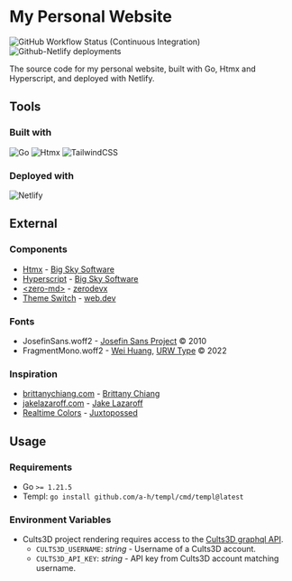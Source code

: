# My Personal Website

![GitHub Workflow Status (Continuous Integration)][ci-badge]
![Github-Netlify deployments][cd-badge]

The source code for my personal website, built with Go, Htmx and Hyperscript, and deployed with Netlify.

## Tools

### Built with

![Go][go-badge]
![Htmx][htmx-badge]
![TailwindCSS][tailwind-badge]

### Deployed with

![Netlify][netlify-badge]

## External

### Components

-   [Htmx][htmx] - [Big Sky Software][big-sky-software]
-   [Hyperscript][hyperscript] - [Big Sky Software][big-sky-software]
-   [\<zero-md\>][zero-md] - [zerodevx][zerodevx]
-   [Theme Switch][theme-switch] - [web.dev][web-dev]

### Fonts

-   JosefinSans.woff2 - [Josefin Sans Project]() &copy; 2010
-   FragmentMono.woff2 - [Wei Huang][wei-huang], [URW Type][urw-type] &copy; 2022

### Inspiration

-   [brittanychiang.com][brittanychiang.com] - [Brittany Chiang][brittany-chiang]
-   [jakelazaroff.com][jakelazaroff.com] - [Jake Lazaroff][jake-lazaroff]
-   [Realtime Colors][realtime-colors] - [Juxtopossed][juxtopossed]

## Usage

### Requirements

-   Go `>= 1.21.5`
-   Templ: `go install github.com/a-h/templ/cmd/templ@latest`

### Environment Variables

-   Cults3D project rendering requires access to the [Cults3D graphql API][cults-graphql].
    -   `CULTS3D_USERNAME`: _string_ - Username of a Cults3D account.
    -   `CULTS3D_API_KEY`: _string_ - API key from Cults3D account matching username.

[ci-badge]: https://img.shields.io/github/actions/workflow/status/NDoolan360/NDoolan360-Site/ci.yml?logo=github&logoColor=white&label=CI
[cd-badge]: https://img.shields.io/github/deployments/NDoolan360/NDoolan360-Site/production?logo=netlify&label=CD
[go-badge]: https://img.shields.io/badge/Go-00ADD8?logo=go&logoColor=FFF
[htmx-badge]: https://img.shields.io/badge/Htmx-333?logo=htmx&logoColor=FFF
[tailwind-badge]: https://img.shields.io/badge/Tailwind%20CSS-0f172a?logo=tailwindcss&logoColor=06B6D4
[netlify-badge]: https://img.shields.io/badge/Netlify-FFF?logo=netlify&logoColor=004846&link=https%3A%2F%2Fnetlify.com
[htmx]: https://github.com/bigskysoftware/htmx
[hyperscript]: https://github.com/bigskysoftware/_hyperscript
[big-sky-software]: https://github.com/bigskysoftware
[zero-md]: https://github.com/zerodevx/zero-md
[zerodevx]: https://github.com/zerodevx
[theme-switch]: https://web.dev/patterns/theming/theme-switch
[web-dev]: https://web.dev
[josefin-sans]: https://github.com/ThomasJockin/JosefinSansFont-master
[wei-huang]: https://weiweihuanghuang.github.io/
[urw-type]: https://www.urwtype.com
[brittanychiang.com]: https://brittanychiang.com
[brittany-chiang]: https://github.com/bchiang7
[jakelazaroff.com]: https://jakelazaroff.com
[jake-lazaroff]: https://github.com/jakelazaroff
[realtime-colors]: https://www.realtimecolors.com
[juxtopossed]: https://github.com/juxtopposed
[cults-graphql]: https://cults3d.com/en/pages/graphql
